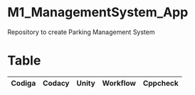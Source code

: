 # M1_ManagementSystem_App
Repository to create Parking Management System

# Table

| Codiga | Codacy | Unity | Workflow | Cppcheck |
|:------:|:------:|:-----:|:--------:|:--------:|
